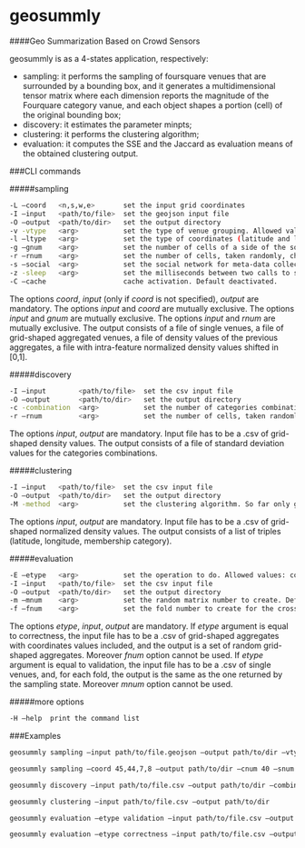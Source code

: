 geosummly
=========

####Geo Summarization Based on Crowd Sensors

geosummly is as a 4-states application, respectively:
* sampling: it performs the sampling of foursquare venues that are surrounded by a bounding box, and it generates a multidimensional tensor matrix where each dimension reports the magnitude of the Fourquare category vanue, and each object shapes a portion (cell) of the original 
bounding box;
* discovery: it estimates the parameter minpts;
* clustering: it performs the clustering algorithm;
* evaluation: it computes the SSE and the Jaccard as evaluation means of the obtained clustering output.


###CLI commands

#####sampling
```sh
-L –coord   <n,s,w,e>       set the input grid coordinates
-I –input   <path/to/file>  set the geojson input file
-O –output  <path/to/dir>   set the output directory
-v -vtype   <arg>           set the type of venue grouping. Allowed values: single, cell. Default single.
-l –ltype   <arg>           set the type of coordinates (latitude and langitude) normalization. Allowed values: norm, notnorm, missing. Default norm.
-g –gnum    <arg>           set the number of cells of a side of the squared grid. Default 20.
-r –rnum    <arg>           set the number of cells, taken randomly, chosen for the sampling.
-s –social  <arg>           set the social network for meta-data collection. So far only foursquare is activable. Default fourquare.
-z -sleep   <arg>           set the milliseconds between two calls to social media server. Default 0.
-C –cache                   cache activation. Default deactivated.
```
The options *coord*, *input* (only if *coord* is not specified), *output* are mandatory. The options *input* and *coord* are mutually exclusive. The options *input* and *gnum* are mutually exclusive. The options *input* and *rnum* are mutually exclusive.
The output consists of a file of single venues, a file of grid-shaped aggregated venues, a file of density values of the previous aggregates, a file with intra-feature normalized density values shifted in [0,1]. 

#####discovery
```sh
-I –input        <path/to/file>  set the csv input file
-O –output       <path/to/dir>   set the output directory
-c -combination  <arg>           set the number of categories combinations for minpts estimation. Default 5.
-r –rnum         <arg>           set the number of cells, taken randomly, chosen for the discovery operation.
```
The options *input*, *output* are mandatory. Input file has to be a .csv of grid-shaped density values. The output consists of a file of standard deviation values for the categories combinations.

#####clustering
```sh
-I –input   <path/to/file>  set the csv input file
-O –output  <path/to/dir>   set the output directory
-M -method  <arg>           set the clustering algorithm. So far only geosubclu is activable. Default geosubclu.
```
The options *input*, *output* are mandatory. Input file has to be a .csv of grid-shaped normalized density values. The output consists of a list of triples (latitude, longitude, membership category).

#####evaluation
```sh
-E –etype   <arg>           set the operation to do. Allowed values: correctness, validation.
-I –input   <path/to/file>  set the csv input file
-O –output  <path/to/dir>   set the output directory
-m –mnum    <arg>           set the random matrix number to create. Default 500.
-f –fnum    <arg>           set the fold number to create for the cross-validation. Default 10.
```
The options *etype*, *input*, *output* are mandatory. If *etype* argument is equal to correctness, the input file has to be a .csv of grid-shaped aggregates with coordinates values included, and the output is a set of random grid-shaped aggregates. Moreover *fnum* option cannot be used.
If *etype* argument is equal to validation, the input file has to be a .csv of single venues, and, for each fold, the output is the same as the one returned by the sampling state. Moreover *mnum* option cannot be used.

#####more options
```sh
-H –help  print the command list 
```

###Examples

```sh
geosummly sampling –input path/to/file.geojson –output path/to/dir –vtype cell –ctype missing 

geosummly sampling –coord 45,44,7,8 –output path/to/dir –cnum 40 –snum 100

geosummly discovery –input path/to/file.csv –output path/to/dir –combination 3

geosummly clustering –input path/to/file.csv –output path/to/dir

geosummly evaluation –etype validation –input path/to/file.csv –output path/to/dir

geosummly evaluation –etype correctness –input path/to/file.csv –output path/to/dir –mnum 300
```    

